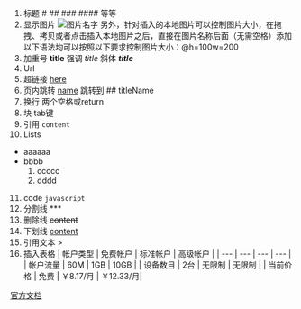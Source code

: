 
1. 标题  # ## ### #### 等等
2. 显示图片 ![图片名字](图片url)
另外，针对插入的本地图片可以控制图片大小，在拖拽、拷贝或者点击插入本地图片之后，直接在图片名称后面（无需空格）添加以下语法均可以按照以下要求控制图片大小：@h=100w=200
3. 加重号  **title**     强调 *title*      斜体  ***title***
4. Url <url>
5. 超链接  [here](url)
6. 页内跳转 [name](#title1)  跳转到   ## <a name=“title1”></a> titleName
7. 换行   两个空格或return
8. 块  tab键
9. 引用  `content`
10. Lists
* aaaaaa
* bbbb
    1. ccccc
    2. dddd
11. code   ```javascript ```
12. 分割线 ***
13. 删除线 ~~content~~
14. 下划线 <u>content</u>
15. 引用文本 >
16. 插入表格
 | 帐户类型 | 免费帐户 | 标准帐户 | 高级帐户 |
| --- | --- | --- | --- |
| 帐户流量 | 60M | 1GB | 10GB |
| 设备数目 | 2台 | 无限制 | 无限制 |
| 当前价格 | 免费 | ￥8.17/月 | ￥12.33/月|


[官方文档](https://list.yinxiang.com/markdown/eef42447-db3f-48ee-827b-1bb34c03eb83.php)


     
